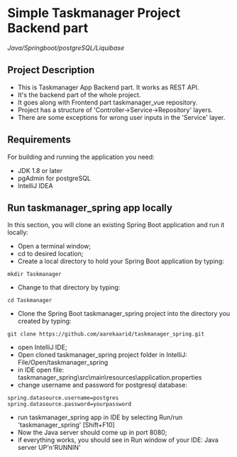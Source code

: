 # Simple Taskmanager Project Backend part
*Java/Springboot/postgreSQL/Liquibase*

## Project Description
* This is Taskmanager App Backend part. It works as REST API.
* It's the backend part of the whole project.
* It goes along with Frontend part taskmanager_vue repository.
* Project has a structure of 'Controller->Service->Repository' layers.
* There are some exceptions for wrong user inputs in the 'Service' layer.

## Requirements
For building and running the application you need:
* JDK 1.8 or later
* pgAdmin for postgreSQL
* IntelliJ IDEA

## Run taskmanager_spring app locally
In this section, you will clone an existing Spring Boot application and run it locally:
* Open a terminal window;
* cd to desired location;
* Create a local directory to hold your Spring Boot application by typing:
```
mkdir Taskmanager
```
* Change to that directory by typing:
```
cd Taskmanager
```
* Clone the Spring Boot taskmanager_spring project into the directory you created by typing:
```
git clone https://github.com/aarekaarid/taskmanager_spring.git
```
* open IntelliJ IDE;
* Open cloned taskmanager_spring project folder in IntelliJ: File/Open/taskmanager_spring
* in IDE open file: taskmanager_spring\src\main\resources\application.properties
* change username and password for postgresql database:
```
spring.datasource.username=postgres
spring.datasource.password=yourpassword
```
* run taskmanager_spring app in IDE by selecting Run/run 'taskmanager_spring' [Shift+F10]
* Now the Java server should come up in port 8080;
* if everything works, you should see in Run window of your IDE: Java server UP'n'RUNNIN'

